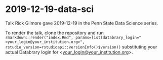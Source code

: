 # 2019-12-19-data-sci

Talk Rick Gilmore gave 2019-12-19 in the Penn State Data Science series.

To render the talk, clone the repository and run `rmarkdown::render("index.Rmd", params=list(databrary_login="<your_login@your_institution.org>", rstudio_version=rstudioapi::versionInfo()$version))` substituting your actual Databrary login for \<your_login@your_institution.org\>.
